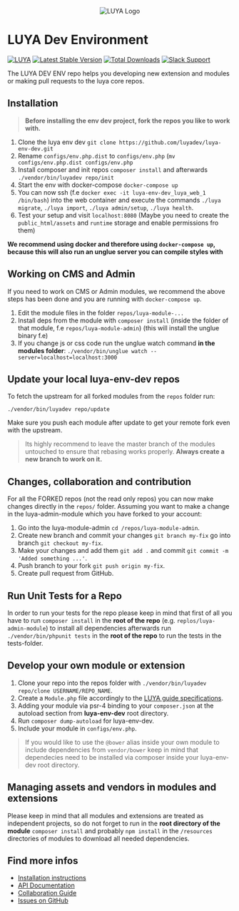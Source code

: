 <p align="center">
  <img src="https://raw.githubusercontent.com/luyadev/luya/master/docs/logo/luya-logo-0.2x.png" alt="LUYA Logo"/>
</p>

# LUYA Dev Environment

[![LUYA](https://img.shields.io/badge/Powered%20by-LUYA-brightgreen.svg)](https://luya.io)
[![Latest Stable Version](https://poser.pugx.org/luyadev/luya-env-dev/v/stable)](https://packagist.org/packages/luyadev/luya-env-dev)
[![Total Downloads](https://poser.pugx.org/luyadev/luya-env-dev/downloads)](https://packagist.org/packages/luyadev/luya-env-dev)
[![Slack Support](https://img.shields.io/badge/Slack-luyadev-yellowgreen.svg)](https://slack.luya.io/)

The LUYA DEV ENV repo helps you developing new extension and modules or making pull requests to the luya core repos.

## Installation

> **Before installing the env dev project, fork the repos you like to work with.**

1. Clone the luya env dev `git clone https://github.com/luyadev/luya-env-dev.git`
2. Rename `configs/env.php.dist` to `configs/env.php` (`mv configs/env.php.dist configs/env.php`
3. Install composer and init repos `composer install` and afterwards `./vendor/bin/luyadev repo/init`
3. Start the env with docker-compose `docker-compose up`
4. You can now ssh (f.e `docker exec -it luya-env-dev_luya_web_1 /bin/bash`) into the web container and execute the commands `./luya migrate`, `./luya import`, `./luya admin/setup`, `./luya health`.
5. Test your setup and visit `localhost:8080` (Maybe you need to create the `public_html/assets` and `runtime` storage and enable permissions fro them)

**We recommend using docker and therefore using `docker-compose up`, because this will also run an unglue server you can compile styles with**

## Working on CMS and Admin

If you need to work on CMS or Admin modules, we recommend the above steps has been done and you are running with `docker-compose up`.

1. Edit the module files in the folder `repos/luya-module-...`
2. Install deps from the module with `composer install` (inside the folder of that module, f.e `repos/luya-module-admin`) (this will install the unglue binary f.e)
2. If you change js or css code run the unglue watch command **in the modules folder**: `./vendor/bin/unglue watch --server=localhost=localhost:3000`

## Update your local luya-env-dev repos

To fetch the upstream for all forked modules from the `repos` folder run:

`./vendor/bin/luyadev repo/update`

Make sure you push each module after update to get your remote fork even with the upstream.

> Its highly recommend to leave the master branch of the modules untouched to ensure that rebasing works properly. **Always create a new branch to work on it.**

## Changes, collaboration and contribution

For all the FORKED repos (not the read only repos) you can now make changes directly in the `repos/` folder. Assuming you want to make a change in the luya-admin-module which you have forked to your account:

1. Go into the luya-module-admin `cd /repos/luya-module-admin`.
2. Create new branch and commit your changes `git branch my-fix` go into branch `git checkout my-fix`.
3. Make your changes and add them `git add .` and commit `git commit -m 'Added something ...'`.
4. Push branch to your fork `git push origin my-fix`.
5. Create pull request from GitHub.

## Run Unit Tests for a Repo

In order to run your tests for the repo please keep in mind that first of all you have to run `composer install` in the **root of the repo** (e.g. `replos/luya-admin-module`) to install all dependencies afterwards run `./vendor/bin/phpunit tests` in the **root of the repo** to run the tests in the tests-folder.

## Develop your own module or extension 

1. Clone your repo into the repos folder with `./vendor/bin/luyadev repo/clone USERNAME/REPO_NAME`.
2. Create a `Module.php` file accordingly to the [LUYA guide specifications](https://luya.io/guide/app-module).
3. Adding your module via psr-4 binding to your `composer.json` at the autoload section from **luya-env-dev** root directory.
4. Run `composer dump-autoload` for luya-env-dev.
5. Include your module in `configs/env.php`.

> If you would like to use the `@bower` alias inside your own module to include dependencies from `vendor/bower` keep in mind that dependecies need to be installed via composer inside your luya-env-dev root directory.

## Managing assets and vendors in modules and extensions

Please keep in mind that all modules and extensions are treated as independent projects, so do not forget to run in the **root directory of the module** `composer install` and probably `npm install` in the `/resources` directories of modules to download all needed dependencies.

## Find more infos

+ [Installation instructions](https://luya.io/guide/install)
+ [API Documentation](https://luya.io/api)
+ [Collaboration Guide](https://luya.io/guide/luya-collaboration)
+ [Issues on GitHub](https://github.com/luyadev/luya/issues)
